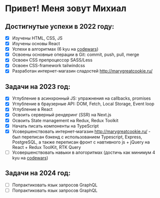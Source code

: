 # Привет! Меня зовут Михиал



## Достигнутые успехи в 2022 году:
- [x] Изучены HTML, CSS, JS
- [x] Изучены основы React
- [x] Успехи в алгоритмах (6 kyu на [codewars](https://www.codewars.com/users/misha133kv))
- [x] Освоены основные операции в Git: commit, push, pull, merge
- [x] Освоен CSS препроцессор SASS/Less
- [x] Освоен CSS-framework tailwindcss
- [x] Разработан интернет-магазин сладостей http://marygreatcookie.ru/

## Задачи на 2023 год:
- [x] Углубление в асинхронный JS: упражнения на callbacks, promises
- [x] Углубление в браузерные API: DOM, Fetch, Local Storage, Event loop
- [x] Углубление в React
- [x] Освоить серверный рендеринг (SSR) на Next.js
- [x] Освоить State management на Redux, Redux Toolkit
- [x] Начать писать компоненты на TypeScript
- [x] Усовершенствовать интернет-магазин http://marygreatcookie.ru/ - был переписан бэкенд с использованием Typescript, Express, PostgreSQL, а также переписан фронт с навтивного js + jQuery на React + Redux ToolKit, RTK Query
- [ ] Усовершенствовать навыки в алогоритмах (достичь как минимум 4 kyu на [codewars](https://www.codewars.com/users/misha133kv))

## Задачи на 2024 год:
- [ ] Попрактиковать язык запросов GraphQL
- [ ] Попрактиковать язык запросов GraphQL

